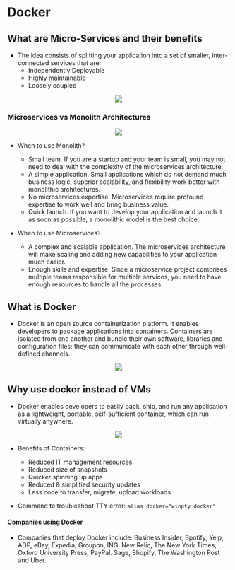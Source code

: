 # Docker

## What are Micro-Services and their benefits
- The idea consists of splitting your application into a set of smaller, inter-connected services that are:
	- Independently Deployable	
	- Highly maintainable
	- Loosely coupled

<p align=center>
	<img src=microservices_diagram.jpg>
</p>

### Microservices vs Monolith Architectures

<p align=center>
	<img src=monolith_diagram.jpg>
</p>

- When to use Monolith?
	- Small team. If you are a startup and your team is small, you may not need to deal with the complexity of the microservices architecture.
	- A simple application. Small applications which do not demand much business logic, superior scalability, and flexibility work better with monolithic architectures.
	- No microservices expertise. Microservices require profound expertise to work well and bring business value.
	- Quick launch. If you want to develop your application and launch it as soon as possible, a monolithic model is the best choice.

- When to use Microservices?
	- A complex and scalable application. The microservices architecture will make scaling and adding new capabilities to your application much easier.
	- Enough skills and expertise. Since a microservice project comprises multiple teams responsible for multiple services, you need to have enough resources to handle all the processes.

## What is Docker

- Docker is an open source containerization platform. It enables developers to package applications into containers. Containers are isolated from one another and bundle their own software, libraries and configuration files; they can communicate with each other through well-defined channels.

<p align=center>
	<img src=docker_diagram.PNG>
</p>

## Why use docker instead of VMs

- Docker enables developers to easily pack, ship, and run any application as a lightweight, portable, self-sufficient container, which can run virtually anywhere.

<p align=center>
	<img src=docker_vs_vm.PNG>
</p>

- Benefits of Containers:
	- Reduced IT management resources
	- Reduced size of snapshots
	- Quicker spinning up apps
	- Reduced & simplified security updates
	- Less code to transfer, migrate, upload workloads


- Command to troubleshoot TTY error: `alias docker="winpty docker"`

#### Companies using Docker

- Companies that deploy Docker include: Business Insider, Spotify, Yelp, ADP, eBay, Expedia, Groupon, ING, New Relic, The New York Times, Oxford University Press, PayPal. Sage, Shopify, The Washington Post and Uber.

##